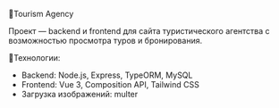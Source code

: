 :green_heart:Tourism Agency

Проект — backend и frontend для сайта туристического агентства с возможностью просмотра туров и бронирования.

:rocket:Технологии:

- Backend: Node.js, Express, TypeORM, MySQL
- Frontend: Vue 3, Composition API, Tailwind CSS
- Загрузка изображений: multer


